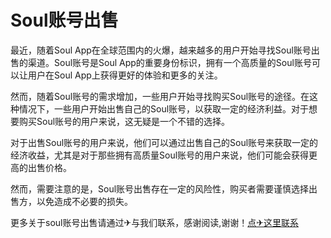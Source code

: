 # Soul账号出售

最近，随着Soul App在全球范围内的火爆，越来越多的用户开始寻找Soul账号出售的渠道。Soul账号是Soul App的重要身份标识，拥有一个高质量的Soul账号可以让用户在Soul App上获得更好的体验和更多的关注。

然而，随着Soul账号的需求增加，一些用户开始寻找购买Soul账号的途径。在这种情况下，一些用户开始出售自己的Soul账号，以获取一定的经济利益。对于想要购买Soul账号的用户来说，这无疑是一个不错的选择。

对于出售Soul账号的用户来说，他们可以通过出售自己的Soul账号来获取一定的经济收益，尤其是对于那些拥有高质量Soul账号的用户来说，他们可能会获得更高的出售价格。

然而，需要注意的是，Soul账号出售存在一定的风险性，购买者需要谨慎选择出售方，以免造成不必要的损失。

更多关于soul账号出售请通过✈与我们联系，感谢阅读,谢谢！[点✈这里联系](https://www.k02.cc)